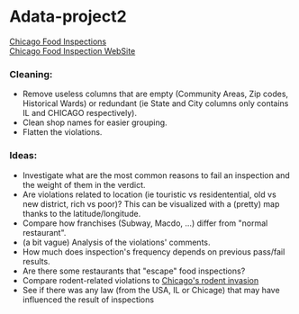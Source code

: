 # Adata-project2  
[Chicago Food Inspections](https://www.kaggle.com/chicago/chicago-food-inspections#food-inspections.csv)  
[Chicago Food Inspection WebSite](https://www.chicago.gov/city/en/depts/cdph/provdrs/healthy_restaurants/svcs/food_protection_program.html)  

### Cleaning:

* Remove useless columns that are empty (Community Areas, Zip codes, Historical Wards) or redundant (ie State and City columns only contains IL and CHICAGO respectively).
* Clean shop names for easier grouping.
* Flatten the violations.

### Ideas:

* Investigate what are the most common reasons to fail an inspection and the weight of them in the verdict.
* Are violations related to location (ie touristic vs residentential, old vs new district, rich vs poor)? This can be visualized with a (pretty) map thanks to the latitude/longitude.
* Compare how franchises (Subway, Macdo, ...) differ from "normal restaurant".
* (a bit vague) Analysis of the violations' comments.
* How much does inspection's frequency depends on previous pass/fail results.
* Are there some restaurants that "escape" food inspections?
* Compare rodent-related violations to [Chicago's rodent invasion](https://southsideweekly.com/i-smell-a-rat/)
* See if there was any law (from the USA, IL or Chicage) that may have influenced the result of inspections
